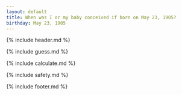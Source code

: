```yaml
---
layout: default
title: When was I or my baby conceived if born on May 23, 1905?
birthday: May 23, 1905
---
```


{% include header.md %}

{% include guess.md %}

{% include calculate.md %}

{% include safety.md %}

{% include footer.md %}



